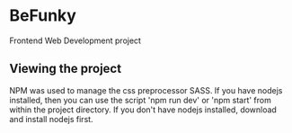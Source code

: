 # BeFunky
Frontend Web Development project

## Viewing the project
NPM was used to manage the css preprocessor SASS.
If you have nodejs installed, then you can use the script 'npm run dev' or 'npm start' from within the project directory. 
If you don't have nodejs installed, download and install nodejs first.
